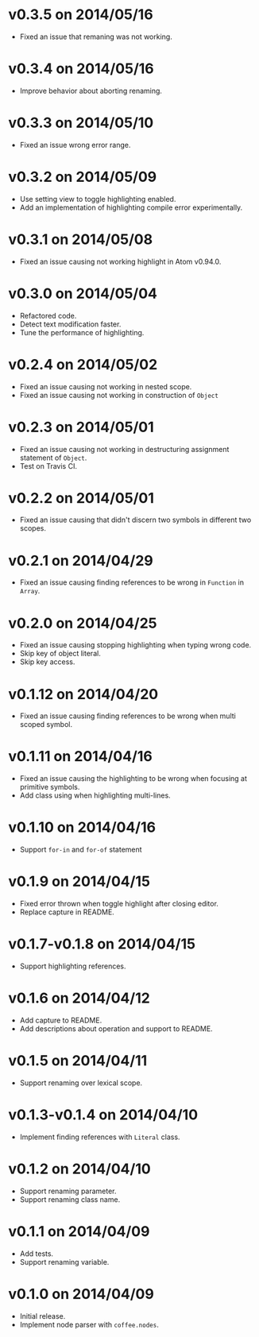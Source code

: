 # v0.3.5 on 2014/05/16

* Fixed an issue that remaning was not working.

# v0.3.4 on 2014/05/16

* Improve behavior about aborting renaming.

# v0.3.3 on 2014/05/10

* Fixed an issue wrong error range.

# v0.3.2 on 2014/05/09

* Use setting view to toggle highlighting enabled.
* Add an implementation of highlighting compile error experimentally.

# v0.3.1 on 2014/05/08

* Fixed an issue causing not working highlight in Atom v0.94.0.

# v0.3.0 on 2014/05/04

* Refactored code.
* Detect text modification faster.
* Tune the performance of highlighting.

# v0.2.4 on 2014/05/02

* Fixed an issue causing not working in nested scope.
* Fixed an issue causing not working in construction of `Object`

# v0.2.3 on 2014/05/01

* Fixed an issue causing not working in destructuring assignment statement of `Object`.
* Test on Travis CI.

# v0.2.2 on 2014/05/01

* Fixed an issue causing that didn't discern two symbols in different two scopes.

# v0.2.1 on 2014/04/29

* Fixed an issue causing finding references to be wrong in `Function` in `Array`.

# v0.2.0 on 2014/04/25

* Fixed an issue causing stopping highlighting when typing wrong code.
* Skip key of object literal.
* Skip key access.

# v0.1.12 on 2014/04/20

* Fixed an issue causing finding references to be wrong when multi scoped symbol.

# v0.1.11 on 2014/04/16

* Fixed an issue causing the highlighting to be wrong when focusing at primitive symbols.
* Add class using when highlighting multi-lines.

# v0.1.10 on 2014/04/16

* Support `for-in` and `for-of` statement

# v0.1.9 on 2014/04/15

* Fixed error thrown when toggle highlight after closing editor.
* Replace capture in README.

# v0.1.7-v0.1.8 on 2014/04/15

* Support highlighting references.

# v0.1.6 on 2014/04/12

* Add capture to README.
* Add descriptions about operation and support to README.

# v0.1.5 on 2014/04/11

* Support renaming over lexical scope.

# v0.1.3-v0.1.4 on 2014/04/10

* Implement finding references with `Literal` class.

# v0.1.2 on 2014/04/10

* Support renaming parameter.
* Support renaming class name.

# v0.1.1 on 2014/04/09

* Add tests.
* Support renaming variable.

# v0.1.0 on 2014/04/09

* Initial release.
* Implement node parser with `coffee.nodes`.
